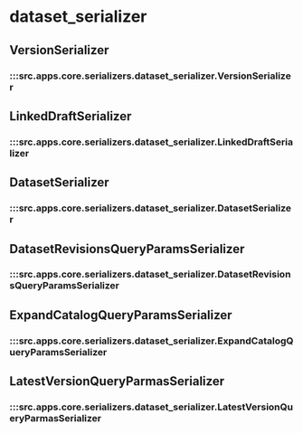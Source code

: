 # dataset_serializer

## VersionSerializer

### :::src.apps.core.serializers.dataset_serializer.VersionSerializer

## LinkedDraftSerializer

### :::src.apps.core.serializers.dataset_serializer.LinkedDraftSerializer

## DatasetSerializer

### :::src.apps.core.serializers.dataset_serializer.DatasetSerializer

## DatasetRevisionsQueryParamsSerializer

### :::src.apps.core.serializers.dataset_serializer.DatasetRevisionsQueryParamsSerializer

## ExpandCatalogQueryParamsSerializer

### :::src.apps.core.serializers.dataset_serializer.ExpandCatalogQueryParamsSerializer

## LatestVersionQueryParmasSerializer

### :::src.apps.core.serializers.dataset_serializer.LatestVersionQueryParmasSerializer

